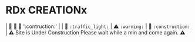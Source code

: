 # RDx CREATIONx


| :construction: :construction: :construction: ':contruction:' |
| :traffic_light: `:traffic_light:` | :warning: `:warning:` | :construction: `:construction:` |
:warning: Site is Under Construction Please wait while a min and come again. :warning:
